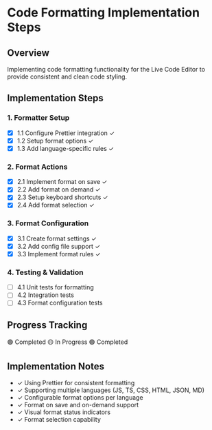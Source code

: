 # Code Formatting Implementation Steps

## Overview
Implementing code formatting functionality for the Live Code Editor to provide consistent and clean code styling.

## Implementation Steps

### 1. Formatter Setup
- [x] 1.1 Configure Prettier integration ✓
- [x] 1.2 Setup format options ✓
- [x] 1.3 Add language-specific rules ✓

### 2. Format Actions
- [x] 2.1 Implement format on save ✓
- [x] 2.2 Add format on demand ✓
- [x] 2.3 Setup keyboard shortcuts ✓
- [x] 2.4 Add format selection ✓

### 3. Format Configuration
- [x] 3.1 Create format settings ✓
- [x] 3.2 Add config file support ✓
- [x] 3.3 Implement format rules ✓

### 4. Testing & Validation
- [ ] 4.1 Unit tests for formatting
- [ ] 4.2 Integration tests
- [ ] 4.3 Format configuration tests

## Progress Tracking
🟢 Completed
🟡 In Progress
🟢 Completed

## Implementation Notes
- ✓ Using Prettier for consistent formatting
- ✓ Supporting multiple languages (JS, TS, CSS, HTML, JSON, MD)
- ✓ Configurable format options per language
- ✓ Format on save and on-demand support
- ✓ Visual format status indicators
- ✓ Format selection capability
